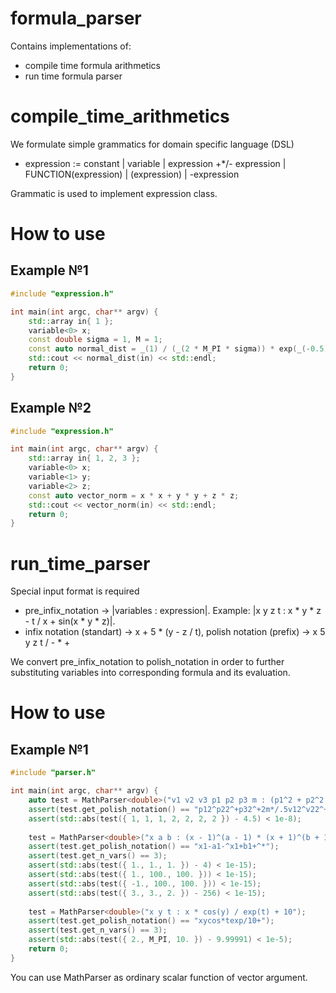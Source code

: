 # formula_parser

Contains implementations of:
* compile time formula arithmetics 
* run time formula parser

# compile_time_arithmetics

We formulate simple grammatics for domain specific language (DSL)
* expression := constant | variable | expression +*/- expression | FUNCTION(expression) | (expression) | -expression
  
Grammatic is used to implement expression class.

# How to use
## Example №1
```c++
#include "expression.h"

int main(int argc, char** argv) {
	std::array in{ 1 };
	variable<0> x;
	const double sigma = 1, M = 1;
	const auto normal_dist = _(1) / (_(2 * M_PI * sigma)) * exp(_(-0.5) * sqr((x - _(M)) / _(sigma)));
	std::cout << normal_dist(in) << std::endl;
	return 0;
}
```

## Example №2
```c++
#include "expression.h"

int main(int argc, char** argv) {
	std::array in{ 1, 2, 3 };
	variable<0> x;
  	variable<1> y;
  	variable<2> z;
	const auto vector_norm = x * x + y * y + z * z;
	std::cout << vector_norm(in) << std::endl;
	return 0;
}
```

# run_time_parser

Special input format is required 
* pre_infix_notation -> |variables : expression|. Example: |x y z t : x * y * z - t / x + sin(x * y * z)|.
* infix notation (standart) -> x + 5 * (y - z / t), polish notation (prefix) -> x 5 y z t / - * +
  
We convert pre_infix_notation to polish_notation in order to further substituting variables into corresponding formula and its evaluation.

# How to use
## Example №1
```c++
#include "parser.h"

int main(int argc, char** argv) {
	auto test = MathParser<double>("v1 v2 v3 p1 p2 p3 m : (p1^2 + p2^2 + p3^2) / (2 * m) + .5 * (v1^2 + v2^2 + v3^2) ");
	assert(test.get_polish_notation() == "p12^p22^+p32^+2m*/.5v12^v22^+v32^+*+" && test.get_n_vars() == 7);
	assert(std::abs(test({ 1, 1, 1, 2, 2, 2, 2 }) - 4.5) < 1e-8);
	
	test = MathParser<double>("x a b : (x - 1)^(a - 1) * (x + 1)^(b + 1)");
	assert(test.get_polish_notation() == "x1-a1-^x1+b1+^*");
	assert(test.get_n_vars() == 3);
	assert(std::abs(test({ 1., 1., 1. }) - 4) < 1e-15);
	assert(std::abs(test({ 1., 100., 100. })) < 1e-15);
	assert(std::abs(test({ -1., 100., 100. })) < 1e-15);
	assert(std::abs(test({ 3., 3., 2. }) - 256) < 1e-15);
	
	test = MathParser<double>("x y t : x * cos(y) / exp(t) + 10");
	assert(test.get_polish_notation() == "xycos*texp/10+");
	assert(test.get_n_vars() == 3);
	assert(std::abs(test({ 2., M_PI, 10. }) - 9.99991) < 1e-5);
	return 0;
}
```

You can use MathParser<double> as ordinary scalar function of vector argument.
